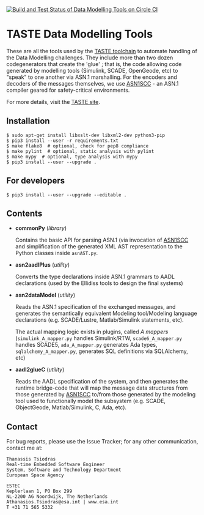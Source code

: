 [![Build and Test Status of Data Modelling Tools on Circle CI](https://circleci.com/gh/ttsiodras/DataModellingTools.svg?&style=shield&circle-token=9df10d36b6b4ccd923415a5890155b7bf54b95c5)](https://circleci.com/gh/ttsiodras/DataModellingTools/tree/master)

TASTE Data Modelling Tools
==========================

These are all the tools used by the [TASTE toolchain](https://taste.tuxfamily.org/)
to automate handling of the Data Modelling challenges. They include more than two
dozen codegenerators that create the 'glue' ; that is, the code allowing code
generated by modelling tools (Simulink, SCADE, OpenGeode, etc) to "speak" to
one another via ASN.1 marshalling. For the encoders and decoders of the messages
themselves, we use [ASN1SCC](https://github.com/ttsiodras/asn1scc) - an ASN.1
compiler geared for safety-critical environments.

For more details, visit the [TASTE site](https://taste.tuxfamily.org/).

Installation
------------

    $ sudo apt-get install libxslt-dev libxml2-dev python3-pip
    $ pip3 install --user -r requirements.txt
    $ make flake8  # optional, check for pep8 compliance
    $ make pylint  # optional, static analysis with pylint
    $ make mypy  # optional, type analysis with mypy
    $ pip3 install --user --upgrade .

For developers
--------------

    $ pip3 install --user --upgrade --editable .


Contents
--------

- **commonPy** (*library*)

    Contains the basic API for parsing ASN.1 (via invocation of 
    [ASN1SCC](https://github.com/ttsiodras/asn1scc) and simplification
    of the generated XML AST representation to the Python classes
    inside `asnAST.py`.

- **asn2aadlPlus** (*utility*)

    Converts the type declarations inside ASN.1 grammars to AADL
    declarations (used by the Ellidiss tools to design the final systems)

- **asn2dataModel** (*utility*)

    Reads the ASN.1 specification of the exchanged messages, and generates
    the semantically equivalent Modeling tool/Modeling language declarations
    (e.g.  SCADE/Lustre, Matlab/Simulink statements, etc). 

    The actual mapping logic exists in plugins, called *A mappers*
    (`simulink_A_mapper.py` handles Simulink/RTW, `scade6_A_mapper.py`
    handles SCADE5, `ada_A_mapper.py` generates Ada types,
    `sqlalchemy_A_mapper.py`, generates SQL definitions via SQLAlchemy, etc)

- **aadl2glueC** (*utility*)

    Reads the AADL specification of the system, and then generates the runtime
    bridge-code that will map the message data structures from those generated
    by [ASN1SCC](https://github.com/ttsiodras/asn1scc) to/from those generated
    by the modeling tool used to functionally model the subsystem (e.g. SCADE,
    ObjectGeode, Matlab/Simulink, C, Ada, etc).

Contact
-------

For bug reports, please use the Issue Tracker; for any other communication,
contact me at:

    Thanassis Tsiodras
    Real-time Embedded Software Engineer 
    System, Software and Technology Department
    European Space Agency

    ESTEC
    Keplerlaan 1, PO Box 299
    NL-2200 AG Noordwijk, The Netherlands
    Athanasios.Tsiodras@esa.int | www.esa.int
    T +31 71 565 5332
